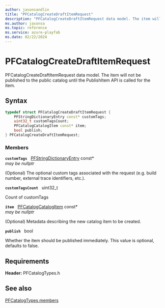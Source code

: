 ```yaml
---
author: jasonsandlin
title: "PFCatalogCreateDraftItemRequest"
description: "PFCatalogCreateDraftItemRequest data model. The item will not be published to the public catalog until the PublishItem API is called for the item."
ms.author: jasonsa
ms.topic: reference
ms.service: azure-playfab
ms.date: 02/22/2024
---
```


# PFCatalogCreateDraftItemRequest  

PFCatalogCreateDraftItemRequest data model. The item will not be published to the public catalog until the PublishItem API is called for the item.  

## Syntax  
  
```cpp
typedef struct PFCatalogCreateDraftItemRequest {  
    PFStringDictionaryEntry const* customTags;  
    uint32_t customTagsCount;  
    PFCatalogCatalogItem const* item;  
    bool publish;  
} PFCatalogCreateDraftItemRequest;  
```
  
### Members  
  
**`customTags`** &nbsp; [PFStringDictionaryEntry](../../pftypes/structs/pfstringdictionaryentry.md) const*  
*may be nullptr*  
  
(Optional) The optional custom tags associated with the request (e.g. build number, external trace identifiers, etc.).
  
**`customTagsCount`** &nbsp; uint32_t  
  
Count of customTags
  
**`item`** &nbsp; [PFCatalogCatalogItem](pfcatalogcatalogitem.md) const*  
*may be nullptr*  
  
(Optional) Metadata describing the new catalog item to be created.
  
**`publish`** &nbsp; bool  
  
Whether the item should be published immediately. This value is optional, defaults to false.
  
  
## Requirements  
  
**Header:** PFCatalogTypes.h
  
## See also  
[PFCatalogTypes members](../pfcatalogtypes_members.md)  

  
  
